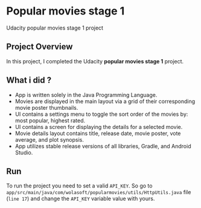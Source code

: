 # Popular movies stage 1
Udacity popular movies stage 1 project

## Project Overview

In this project, I completed the Udacity **popular movies stage 1** project.

## What i did ?
- App is written solely in the Java Programming Language.
- Movies are displayed in the main layout via a grid of their corresponding movie poster thumbnails.
- UI contains a settings menu to toggle the sort order of the movies by: most popular, highest rated.
- UI contains a screen for displaying the details for a selected movie.
- Movie details layout contains title, release date, movie poster, vote average, and plot synopsis.
- App utilizes stable release versions of all libraries, Gradle, and Android Studio.

## Run
To run the project you need to set a valid `API_KEY`. So go to `app/src/main/java/com/wolasoft/popularmovies/utils/HttpUtils.java`
file (`line 17`) and change the `API_KEY` variable value with yours.